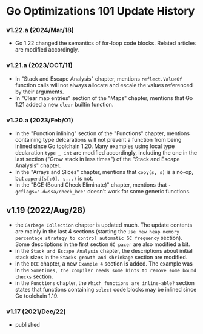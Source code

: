 
# Go Optimizations 101 Update History

### v1.22.a (2024/Mar/18)

* Go 1.22 changed the semantics of for-loop code blocks. Related articles are modified accordingly.

### v1.21.a (2023/OCT/11)

* In "Stack and Escape Analysis" chapter, mentions `reflect.ValueOf` function calls will not always allocate and escale the values referenced by their arguments.
* In "Clear map entries" section of the "Maps" chapter, mentions that Go 1.21 added a new `clear` builtin function.

### v1.20.a (2023/Feb/01)

* In the "Function inlining" section of the "Functions" chapter, mentions containing type delcarations will not prevent a function from being inlined since Go toolchain 1.20. Many examples using local type declaration `type _ int` are modified accordingly, including the one in the last section ("Grow stack in less times") of the "Stack and Escape Analysis" chapter.
* In the "Arrays and Slices" chapter, mentions that `copy(s, s)` is a no-op, but `append(s[:0], s...)` is not.
* In the "BCE (Bound Check Eliminate)" chapter, mentions that `-gcflags="-d=ssa/check_bce"` doesn't work for some generic functions.

## v1.19 (2022/Aug/28)

* the `Garbage Collection` chapter is updated much. The update contents are mainly in the last 4 sections (starting the `Use new heap memory percentage strategy to control automatic GC frequency` section). Some descriptions in the first section `GC pacer` are also modified a bit.
* in the `Stack and Escape Analysis` chapter, the descriptions about initial stack sizes in the `Stacks growth and shrinkage` section are modified.
* in the `BCE` chapter, a new `Example 4` section is added. The example was in the `Sometimes, the compiler needs some hints to remove some bound checks` section.
* in the `Functions` chapter, the `Which functions are inline-able?` section states that functions containing `select` code blocks may be inlined since Go toolchain 1.19.

### v1.17 (2021/Dec/22)

* published
